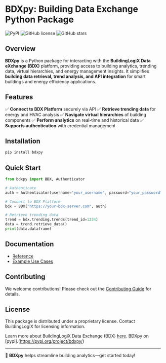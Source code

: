 # BDXpy: Building Data Exchange Python Package

![PyPI](https://img.shields.io/pypi/v/bdxpy?color=blue) ![GitHub license](https://img.shields.io/github/license/yourgithub/bdxpy) ![GitHub stars](https://img.shields.io/github/stars/yourgithub/bdxpy?style=social)

## Overview
**BDXpy** is a Python package for interacting with the **BuildingLogiX Data eXchange (BDX)** platform, providing access to building analytics, trending data, virtual hierarchies, and energy management insights. It simplifies **building data retrieval, trend analysis, and API integration** for smart buildings and energy efficiency applications.

## Features
✅ **Connect to BDX Platform** securely via API
✅ **Retrieve trending data** for energy and HVAC analysis
✅ **Navigate virtual hierarchies** of building components
✅ **Perform analytics** on real-time and historical data
✅ **Supports authentication** with credential management

## Installation
```sh
pip install bdxpy
```

## Quick Start
```python
from bdxpy import BDX, Authenticator

# Authenticate
auth = Authenticator(username="your_username", password="your_password")

# Connect to BDX Platform
bdx = BDX("https://your-bdx-server.com", auth)

# Retrieve trending data
trend = bdx.trending.trends(trend_id=1234)
data = trend.retrieve_data()
print(data.dataframe)
```

## Documentation
- [Reference]([https://github.com/yourgithub/bdxpy/wiki](https://buildinglogix.github.io/BDXpy/reference/))
- [Example Use Cases]([https://github.com/yourgithub/bdxpy/examples](https://buildinglogix.github.io/BDXpy/examples/))

## Contributing
We welcome contributions! Please check out the [Contributing Guide](CONTRIBUTING.md) for details.

## License
This package is distributed under a proprietary license. Contact BuildingLogiX for licensing information.

Learn more about BuildingLogiX Data Exchange (BDX) [here](https://buildinglogix.net/connected-buildings/buildinglogix-data-exchange-bdx/).
BDXpy on [pypi].(https://pypi.org/project/bdxpy/)


---
🚀 **BDXpy** helps streamline building analytics—get started today!

